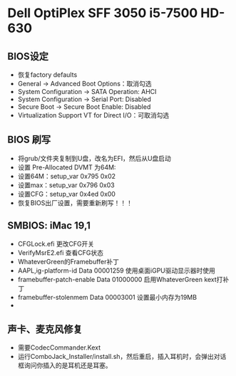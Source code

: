 # Dell OptiPlex SFF 3050 i5-7500 HD-630
## BIOS设定
*  恢复factory defaults
*   General → Advanced Boot Options：取消勾选
*   System Configuration → SATA Operation: AHCI
*   System Configuration → Serial Port: Disabled
*   Secure Boot → Secure Boot Enable: Disabled
*   Virtualization Support VT for Direct I/O：可取消勾选

## BIOS 刷写
*  将grub/文件夹复制到U盘，改名为EFI，然后从U盘启动
*  设置 Pre-Allocated DVMT 为64M: 
*  设置64M：setup_var 0x795 0x02
*  设置max：setup_var 0x796 0x03
*  设置CFG：setup_var 0x4ed 0x00
*  恢复BIOS出厂设置，需要重新刷写！！！

## SMBIOS: iMac 19,1
*  CFGLock.efi  更改CFG开关
*  VerifyMsrE2.efi  查看CFG状态
*  WhateverGreen的Framebuffer补丁
*  AAPL,ig-platform-id Data 00001259 使用桌面iGPU驱动显示器时使用
*  framebuffer-patch-enable Data 01000000 启用WhateverGreen kext打补丁
*  framebuffer-stolenmem Data 00003001 设置最小内存为19MB
*  
## 声卡、麦克风修复
*  需要CodecCommander.Kext 
*  运行ComboJack_Installer/install.sh，然后重启，插入耳机时，会弹出对话框询问你插入的是耳机还是耳塞。

